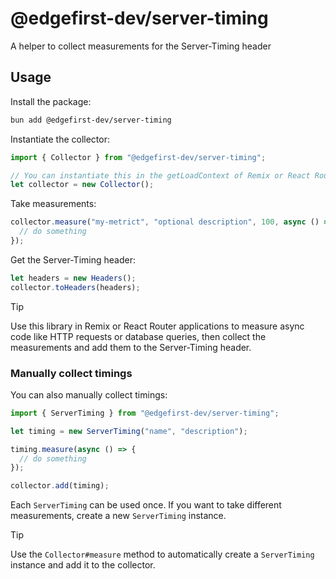 # @edgefirst-dev/server-timing

A helper to collect measurements for the Server-Timing header

## Usage

Install the package:

```bash
bun add @edgefirst-dev/server-timing
```

Instantiate the collector:

```ts
import { Collector } from "@edgefirst-dev/server-timing";

// You can instantiate this in the getLoadContext of Remix or React Router
let collector = new Collector();
```

Take measurements:

```ts
collector.measure("my-metrict", "optional description", 100, async () => {
  // do something
});
```

Get the Server-Timing header:

```ts
let headers = new Headers();
collector.toHeaders(headers);
```

> [!TIP]
> Use this library in Remix or React Router applications to measure async code like HTTP requests or database queries, then collect the measurements and add them to the Server-Timing header.

### Manually collect timings

You can also manually collect timings:

```ts
import { ServerTiming } from "@edgefirst-dev/server-timing";

let timing = new ServerTiming("name", "description");

timing.measure(async () => {
  // do something
});

collector.add(timing);
```

Each `ServerTiming` can be used once. If you want to take different measurements, create a new `ServerTiming` instance.

> [!TIP]
> Use the `Collector#measure` method to automatically create a `ServerTiming` instance and add it to the collector.
